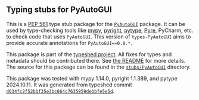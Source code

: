 ## Typing stubs for PyAutoGUI

This is a [PEP 561](https://peps.python.org/pep-0561/)
type stub package for the [`PyAutoGUI`](https://github.com/asweigart/pyautogui) package.
It can be used by type-checking tools like
[mypy](https://github.com/python/mypy/),
[pyright](https://github.com/microsoft/pyright),
[pytype](https://github.com/google/pytype/),
[Pyre](https://pyre-check.org/),
PyCharm, etc. to check code that uses `PyAutoGUI`. This version of
`types-PyAutoGUI` aims to provide accurate annotations for
`PyAutoGUI==0.9.*`.

This package is part of the [typeshed project](https://github.com/python/typeshed).
All fixes for types and metadata should be contributed there.
See [the README](https://github.com/python/typeshed/blob/main/README.md)
for more details. The source for this package can be found in the
[`stubs/PyAutoGUI`](https://github.com/python/typeshed/tree/main/stubs/PyAutoGUI)
directory.

This package was tested with
mypy 1.14.0,
pyright 1.1.389,
and pytype 2024.10.11.
It was generated from typeshed commit
[`d634fc2f52b1f35e3bc664c7635859debbfe5e5d`](https://github.com/python/typeshed/commit/d634fc2f52b1f35e3bc664c7635859debbfe5e5d).